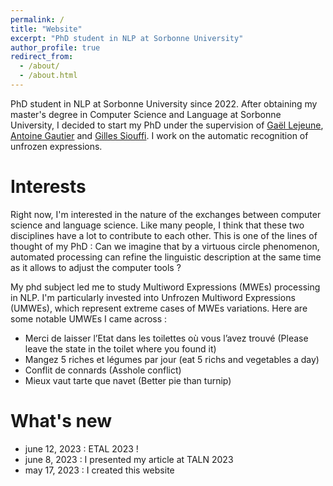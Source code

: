 ```yaml
---
permalink: /
title: "Website"
excerpt: "PhD student in NLP at Sorbonne University"
author_profile: true
redirect_from: 
  - /about/
  - /about.html
---
```


PhD student in NLP at Sorbonne University since 2022. After obtaining my master's degree in Computer Science and Language at Sorbonne University, I decided to start my PhD under the supervision of [Gaël Lejeune](https://www.lejeunegael.fr/), [Antoine Gautier](https://www.linkedin.com/in/antoinegautier/?originalSubdomain=fr) and [Gilles Siouffi](https://lettres.sorbonne-universite.fr/personnes/gilles-siouffi). I work on the automatic recognition of unfrozen expressions.

Interests
======

Right now, I'm interested in the nature of the exchanges between computer science and language science. Like many people, I think that these two disciplines have a lot to contribute to each other. This is one of the lines of thought of my PhD : Can we imagine that by a virtuous circle phenomenon, automated processing can refine the linguistic description at the same time as it allows to adjust the computer tools ?

My phd subject led me to study Multiword Expressions (MWEs) processing in NLP. I'm particularly invested into Unfrozen Multiword Expressions (UMWEs), which represent extreme cases of MWEs variations. Here are some notable UMWEs I came across :

- Merci de laisser l’Etat dans les toilettes où vous l’avez trouvé (Please leave the state in the toilet where you found it)
- Mangez 5 riches et légumes par jour (eat 5 richs and vegetables a day)
- Conflit de connards (Asshole conflict)
- Mieux vaut tarte que navet (Better pie than turnip)

What's new
======

- june 12, 2023 : ETAL 2023 !
- june 8, 2023 : I presented my article at TALN 2023
- may 17, 2023 : I created this website

